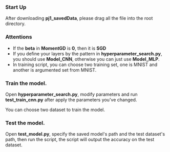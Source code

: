 ### Start Up

After downloading **pj1_savedData**, please drag all the file into the root directory.

### Attentions

- If the **beta** in **MomentGD** is **0**, then it is **SGD**
- If you define your layers by the pattern in **hyperparameter_search.py**, you should use **Model_CNN**, otherwise you can just use **Model_MLP**.
- In training script, you can choose two training set, one is MNIST and another is argumented set from MNIST.

### Train the model.

Open **hyperparameter_search.py**, modify parameters and run **test_train_cnn.py** after apply the parameters you've changed.

You can choose two dataset to train the model.

### Test the model.

Open **test_model.py**, specify the saved model's path and the test dataset's path, then run the script, the script will output the accuracy on the test dataset.



